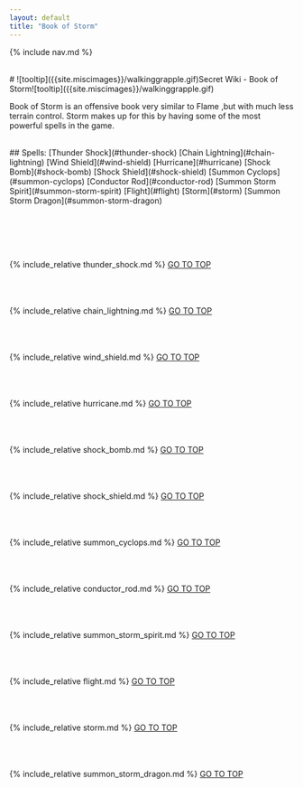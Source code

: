 ```yaml
---
layout: default
title: "Book of Storm"
---
```



{% include nav.md  %}

<br />
# ![tooltip]({{site.miscimages}}/walkinggrapple.gif)Secret Wiki - Book of Storm![tooltip]({{site.miscimages}}/walkinggrapple.gif)


Book of Storm is an offensive book very similar to Flame ,but with much less terrain control. Storm makes up for this by having some of the most powerful spells in the game.


<br />
## Spells: 
[Thunder Shock](#thunder-shock) 
[Chain Lightning](#chain-lightning) 
[Wind Shield](#wind-shield) 
[Hurricane](#hurricane) 
[Shock Bomb](#shock-bomb) 
[Shock Shield](#shock-shield) 
[Summon Cyclops](#summon-cyclops) 
[Conductor Rod](#conductor-rod) 
[Summon Storm Spirit](#summon-storm-spirit) 
[Flight](#flight) 
[Storm](#storm) 
[Summon Storm Dragon](#summon-storm-dragon) 

<br /><br /><br /><br />

{% include_relative thunder_shock.md %}
[GO TO TOP](#secret-wiki---book-of-storm)
<br /><br /><br /><br />


{% include_relative chain_lightning.md %}
[GO TO TOP](#secret-wiki---book-of-storm)
<br /><br /><br /><br />


{% include_relative wind_shield.md %}
[GO TO TOP](#secret-wiki---book-of-storm)
<br /><br /><br /><br />


{% include_relative hurricane.md %}
[GO TO TOP](#secret-wiki---book-of-storm)
<br /><br /><br /><br />


{% include_relative shock_bomb.md %}
[GO TO TOP](#secret-wiki---book-of-storm)
<br /><br /><br /><br />


{% include_relative shock_shield.md %}
[GO TO TOP](#secret-wiki---book-of-storm)
<br /><br /><br /><br />


{% include_relative summon_cyclops.md %}
[GO TO TOP](#secret-wiki---book-of-storm)
<br /><br /><br /><br />


{% include_relative conductor_rod.md %}
[GO TO TOP](#secret-wiki---book-of-storm)
<br /><br /><br /><br />


{% include_relative summon_storm_spirit.md %}
[GO TO TOP](#secret-wiki---book-of-storm)
<br /><br /><br /><br />


{% include_relative flight.md %}
[GO TO TOP](#secret-wiki---book-of-storm)
<br /><br /><br /><br />


{% include_relative storm.md %}
[GO TO TOP](#secret-wiki---book-of-storm)
<br /><br /><br /><br />


{% include_relative summon_storm_dragon.md %}
[GO TO TOP](#secret-wiki---book-of-storm)
<br /><br /><br /><br />


